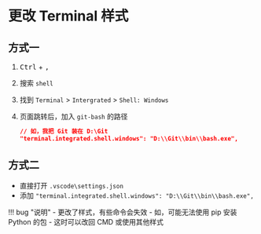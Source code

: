 # 更改 Terminal 样式

## 方式一

1. <kbd>Ctrl</kbd> + <kbd>,</kbd>
2. 搜索 `shell`
3. 找到 `Terminal` > `Intergrated` > `Shell: Windows`
4. 页面跳转后，加入 `git-bash` 的路径

    ```json
    // 如，我把 Git 装在 D:\Git
    "terminal.integrated.shell.windows": "D:\\Git\\bin\\bash.exe",
    ```

## 方式二

- 直接打开 `.vscode\settings.json`
- 添加 `"terminal.integrated.shell.windows": "D:\\Git\\bin\\bash.exe",`

!!! bug "说明"
    - 更改了样式，有些命令会失效
    - 如，可能无法使用 pip 安装 Python 的包
    - 这时可以改回 CMD 或使用其他样式
